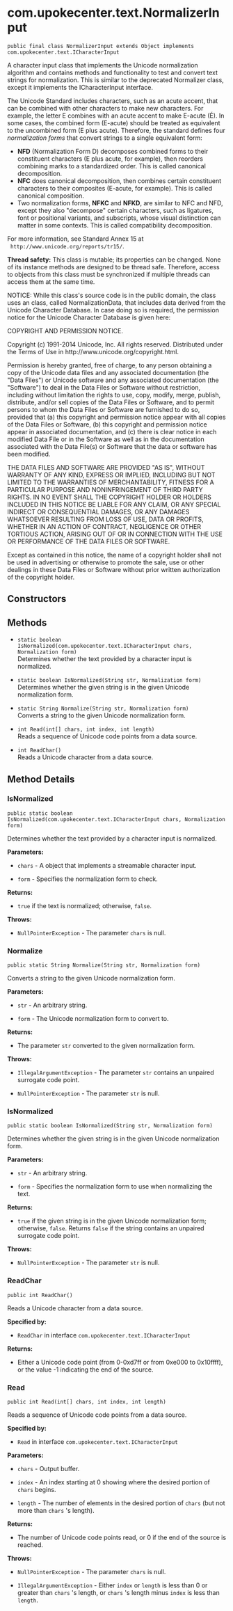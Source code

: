 # com.upokecenter.text.NormalizerInput

    public final class NormalizerInput extends Object implements com.upokecenter.text.ICharacterInput

<p>A character input class that implements the Unicode normalization
 algorithm and contains methods and functionality to test and convert text
 strings for normalization. This is similar to the deprecated Normalizer
 class, except it implements the ICharacterInput interface.</p> <p>The
 Unicode Standard includes characters, such as an acute accent, that can be
 combined with other characters to make new characters. For example, the
 letter E combines with an acute accent to make E-acute (É). In some cases,
 the combined form (E-acute) should be treated as equivalent to the
 uncombined form (E plus acute). Therefore, the standard defines four
 <i>normalization forms</i> that convert strings to a single equivalent
 form:</p> <ul> <li><b>NFD</b> (Normalization Form D) decomposes combined
 forms to their constituent characters (E plus acute, for example), then
 reorders combining marks to a standardized order. This is called canonical
 decomposition.</li><li><b>NFC</b> does canonical decomposition, then
 combines certain constituent characters to their composites (E-acute, for
 example). This is called canonical composition.</li><li>Two normalization
 forms, <b>NFKC</b> and <b>NFKD</b>, are similar to NFC and NFD, except they
 also "decompose" certain characters, such as ligatures, font or positional
 variants, and subscripts, whose visual distinction can matter in some
 contexts. This is called compatibility decomposition.</li></ul> <p>For more
 information, see Standard Annex 15 at <code>
 http://www.unicode.org/reports/tr15/</code>.</p> <p><b>Thread safety:</b> This
 class is mutable; its properties can be changed. None of its instance
 methods are designed to be thread safe. Therefore, access to objects from
 this class must be synchronized if multiple threads can access them at the
 same time.</p> <p>NOTICE: While this class's source code is in the public
 domain, the class uses an class, called NormalizationData, that
 includes data derived from the Unicode Character Database. In case doing so
 is required, the permission notice for the Unicode Character Database is
 given here:</p> <p>COPYRIGHT AND PERMISSION NOTICE.</p> <p>Copyright (c)
 1991-2014 Unicode, Inc. All rights reserved. Distributed under the Terms of
 Use in http://www.unicode.org/copyright.html.</p> <p>Permission is hereby
 granted, free of charge, to any person obtaining a copy of the Unicode data
 files and any associated documentation (the "Data Files") or Unicode
 software and any associated documentation (the "Software") to deal in the
 Data Files or Software without restriction, including without limitation the
 rights to use, copy, modify, merge, publish, distribute, and/or sell copies
 of the Data Files or Software, and to permit persons to whom the Data Files
 or Software are furnished to do so, provided that (a) this copyright and
 permission notice appear with all copies of the Data Files or Software, (b)
 this copyright and permission notice appear in associated documentation, and
 (c) there is clear notice in each modified Data File or in the Software as
 well as in the documentation associated with the Data File(s) or Software
 that the data or software has been modified.</p> <p>THE DATA FILES AND
 SOFTWARE ARE PROVIDED "AS IS", WITHOUT WARRANTY OF ANY KIND, EXPRESS OR
 IMPLIED, INCLUDING BUT NOT LIMITED TO THE WARRANTIES OF MERCHANTABILITY,
 FITNESS FOR A PARTICULAR PURPOSE AND NONINFRINGEMENT OF THIRD PARTY RIGHTS.
 IN NO EVENT SHALL THE COPYRIGHT HOLDER OR HOLDERS INCLUDED IN THIS NOTICE BE
 LIABLE FOR ANY CLAIM, OR ANY SPECIAL INDIRECT OR CONSEQUENTIAL DAMAGES, OR
 ANY DAMAGES WHATSOEVER RESULTING FROM LOSS OF USE, DATA OR PROFITS, WHETHER
 IN AN ACTION OF CONTRACT, NEGLIGENCE OR OTHER TORTIOUS ACTION, ARISING OUT
 OF OR IN CONNECTION WITH THE USE OR PERFORMANCE OF THE DATA FILES OR
 SOFTWARE.</p> <p>Except as contained in this notice, the name of a copyright
 holder shall not be used in advertising or otherwise to promote the sale,
 use or other dealings in these Data Files or Software without prior written
 authorization of the copyright holder.</p>

## Constructors

## Methods

* `static boolean IsNormalized(com.upokecenter.text.ICharacterInput chars,
 Normalization form)`<br>
 Determines whether the text provided by a character input is normalized.

* `static boolean IsNormalized(String str,
 Normalization form)`<br>
 Determines whether the given string is in the given Unicode normalization
 form.

* `static String Normalize(String str,
 Normalization form)`<br>
 Converts a string to the given Unicode normalization form.

* `int Read(int[] chars,
 int index,
 int length)`<br>
 Reads a sequence of Unicode code points from a data source.

* `int ReadChar()`<br>
 Reads a Unicode character from a data source.

## Method Details

### IsNormalized

    public static boolean IsNormalized(com.upokecenter.text.ICharacterInput chars, Normalization form)

Determines whether the text provided by a character input is normalized.

**Parameters:**

* <code>chars</code> - A object that implements a streamable character input.

* <code>form</code> - Specifies the normalization form to check.

**Returns:**

* <code>true</code> if the text is normalized; otherwise, <code>false</code>.

**Throws:**

* <code>NullPointerException</code> - The parameter <code>chars</code> is null.

### Normalize

    public static String Normalize(String str, Normalization form)

Converts a string to the given Unicode normalization form.

**Parameters:**

* <code>str</code> - An arbitrary string.

* <code>form</code> - The Unicode normalization form to convert to.

**Returns:**

* The parameter <code>str</code> converted to the given normalization form.

**Throws:**

* <code>IllegalArgumentException</code> - The parameter <code>str</code> contains an unpaired
 surrogate code point.

* <code>NullPointerException</code> - The parameter <code>str</code> is null.

### IsNormalized

    public static boolean IsNormalized(String str, Normalization form)

Determines whether the given string is in the given Unicode normalization
 form.

**Parameters:**

* <code>str</code> - An arbitrary string.

* <code>form</code> - Specifies the normalization form to use when normalizing the
 text.

**Returns:**

* <code>true</code> if the given string is in the given Unicode
 normalization form; otherwise, <code>false</code>. Returns <code>false</code> if the
 string contains an unpaired surrogate code point.

**Throws:**

* <code>NullPointerException</code> - The parameter <code>str</code> is null.

### ReadChar

    public int ReadChar()

Reads a Unicode character from a data source.

**Specified by:**

* <code>ReadChar</code> in interface <code>com.upokecenter.text.ICharacterInput</code>

**Returns:**

* Either a Unicode code point (from 0-0xd7ff or from 0xe000 to
 0x10ffff), or the value -1 indicating the end of the source.

### Read

    public int Read(int[] chars, int index, int length)

Reads a sequence of Unicode code points from a data source.

**Specified by:**

* <code>Read</code> in interface <code>com.upokecenter.text.ICharacterInput</code>

**Parameters:**

* <code>chars</code> - Output buffer.

* <code>index</code> - An index starting at 0 showing where the desired portion of
 <code>chars</code> begins.

* <code>length</code> - The number of elements in the desired portion of <code>chars</code>
 (but not more than <code>chars</code> 's length).

**Returns:**

* The number of Unicode code points read, or 0 if the end of the
 source is reached.

**Throws:**

* <code>NullPointerException</code> - The parameter <code>chars</code> is null.

* <code>IllegalArgumentException</code> - Either <code>index</code> or <code>length</code> is less
 than 0 or greater than <code>chars</code> 's length, or <code>chars</code> 's length
 minus <code>index</code> is less than <code>length</code>.
